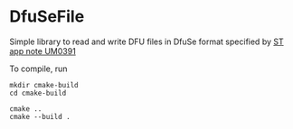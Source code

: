 # DfuSeFile
Simple library to read and write DFU files in DfuSe format specified by [ST app note UM0391](https://rc.fdr.hu/UM0391.pdf)

To compile, run

```
mkdir cmake-build
cd cmake-build

cmake ..
cmake --build .
```
